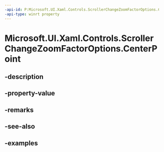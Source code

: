 ```yaml
---
-api-id: P:Microsoft.UI.Xaml.Controls.ScrollerChangeZoomFactorOptions.CenterPoint
-api-type: winrt property
---
```


<!-- Property syntax.
public Vector2 CenterPoint { get;  set; }
-->

# Microsoft.UI.Xaml.Controls.ScrollerChangeZoomFactorOptions.CenterPoint

## -description

## -property-value

## -remarks

## -see-also

## -examples

